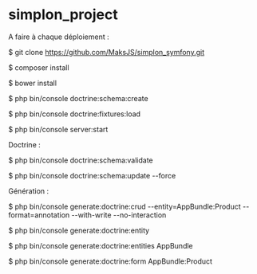 simplon_project
===============

A faire à chaque déploiement :

$ git clone https://github.com/MaksJS/simplon_symfony.git

$ composer install

$ bower install

$ php bin/console doctrine:schema:create

$ php bin/console doctrine:fixtures:load

$ php bin/console server:start

Doctrine :

$ php bin/console doctrine:schema:validate

$ php bin/console doctrine:schema:update --force

Génération :

$ php bin/console generate:doctrine:crud --entity=AppBundle:Product --format=annotation --with-write --no-interaction

$ php bin/console generate:doctrine:entity 

$ php bin/console generate:doctrine:entities AppBundle 

$ php bin/console generate:doctrine:form AppBundle:Product